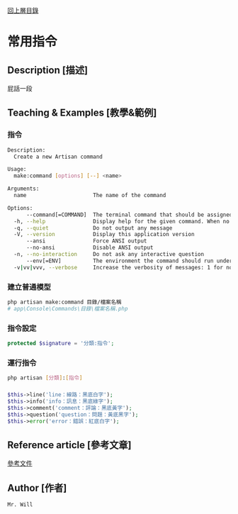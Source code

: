[回上層目錄](../README.md)

# 常用指令

## **Description [描述]**
屁話一段

## **Teaching & Examples [教學&範例]**
### 指令
```bash
Description:
  Create a new Artisan command

Usage:
  make:command [options] [--] <name>

Arguments:
  name                     The name of the command

Options:
      --command[=COMMAND]  The terminal command that should be assigned [default: "command:name"]
  -h, --help               Display help for the given command. When no command is given display help for the list command
  -q, --quiet              Do not output any message
  -V, --version            Display this application version
      --ansi               Force ANSI output
      --no-ansi            Disable ANSI output
  -n, --no-interaction     Do not ask any interactive question
      --env[=ENV]          The environment the command should run under
  -v|vv|vvv, --verbose     Increase the verbosity of messages: 1 for normal output, 2 for more verbose output and 3 for debug
```

### 建立普通模型
```bash
php artisan make:command 目錄/檔案名稱
# app\Console\Commands\目錄\檔案名稱.php
```

### 指令設定
```php
protected $signature = '分類:指令';
```

### 運行指令
```bash
php artisan [分類]:[指令]
```

###
```php
$this->line('line：線路：黑底白字');
$this->info('info：訊息：黑底綠字');
$this->comment('comment：評論：黑底黃字');
$this->question('question：問題：黃底黑字');
$this->error('error：錯誤：紅底白字');
```

## **Reference article [參考文章]**
[參考文件](網址)

## **Author [作者]**
`Mr. Will`
